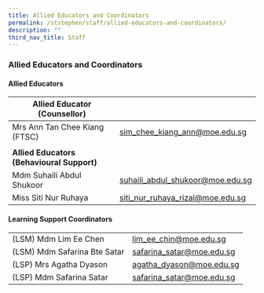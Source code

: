 ```yaml
---
title: Allied Educators and Coordinators
permalink: /ststephen/staff/allied-educators-and-coordinators/
description: ""
third_nav_title: Staff
---
```

### Allied Educators and Coordinators

#### Allied Educators

| Allied Educator (Counsellor) 	|  	|
|---	|---	|
| Mrs Ann Tan Chee Kiang (FTSC) 	| sim_chee_kiang_ann@moe.edu.sg 	|
|  	|  	|
| **Allied Educators (Behavioural Support)** 	|  	|
| Mdm Suhaili Abdul Shukoor 	| suhaili_abdul_shukoor@moe.edu.sg 	|
| Miss Siti Nur Ruhaya 	| siti_nur_ruhaya_rizal@moe.edu.sg 	|


#### Learning Support Coordinators

|  	|  	|
|---	|---	|
| (LSM) Mdm Lim Ee Chen 	| lim_ee_chin@moe.edu.sg 	|
| (LSM) Mdm Safarina Bte Satar 	| safarina_satar@moe.edu.sg 	|
| (LSP) Mrs Agatha Dyason 	| agatha_dyason@moe.edu.sg 	|
| (LSP) Mdm Safarina Satar 	| safarina_satar@moe.edu.sg 	|
